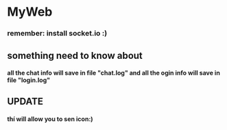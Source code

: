# MyWeb

### remember: install socket.io :)

## something need to know about

#### all the chat info will save in file "chat.log" and all the ogin info will save in file "login.log"

## UPDATE

#### thí will allow you to sen icon:)
